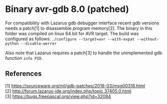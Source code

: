 # Binary avr-gdb 8.0 (patched)
For compatibility with Lazarus gdb debugger interface recent gdb versions needs a patch[1] to disassemble program memory[2]. The binary in this folder was compiled on linux 64 bit for AVR target.  The build was configured as follows: `./configure --target=avr --with-expat --without-python --disable-werror`  

Also note that Lazarus requires a patch[3] to handle the unimplemented gdb function `info PID`.

## References
[1] https://sourceware.org/ml/gdb-patches/2016-03/msg00318.html  
[2] http://forum.lazarus-ide.org/index.php/topic,37405.0.html  
[3] https://bugs.freepascal.org/view.php?id=32084  
